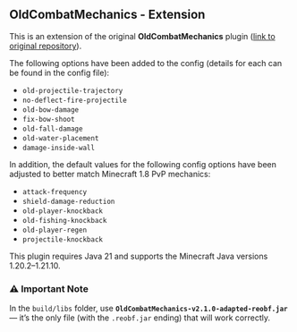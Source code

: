 <!--
     This Source Code Form is subject to the terms of the Mozilla Public
     License, v. 2.0. If a copy of the MPL was not distributed with this
     file, You can obtain one at https://mozilla.org/MPL/2.0/.
-->

## OldCombatMechanics - Extension
This is an extension of the original **OldCombatMechanics** plugin ([link to original repository](https://github.com/kernitus/BukkitOldCombatMechanics)).

The following options have been added to the config 
(details for each can be found in the config file):

- `old-projectile-trajectory`
- `no-deflect-fire-projectile`
- `old-bow-damage`
- `fix-bow-shoot`
- `old-fall-damage`
- `old-water-placement`
- `damage-inside-wall`

In addition, the default values for the following config options have been adjusted to better match Minecraft 1.8 PvP mechanics:

- `attack-frequency`
- `shield-damage-reduction`
- `old-player-knockback`
- `old-fishing-knockback`
- `old-player-regen`
- `projectile-knockback`

This plugin requires Java 21 and supports the Minecraft Java versions 1.20.2–1.21.10.

### ⚠️ Important Note
In the `build/libs` folder, use **`OldCombatMechanics-v2.1.0-adapted-reobf.jar`** — it’s the only file (with the `.reobf.jar` ending) that will work correctly.
